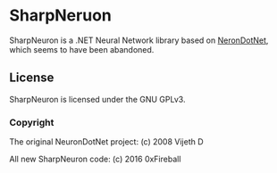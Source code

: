 
# SharpNeruon

SharpNeuron is a .NET Neural Network library based on [NeronDotNet](https://sourceforge.net/projects/neurondotnet/), which seems to have been abandoned.

## License

SharpNeuron is licensed under the GNU GPLv3.

### Copyright

The original NeuronDotNet project: (c) 2008 Vijeth D

All new SharpNeuron code: (c) 2016 0xFireball